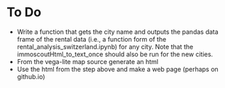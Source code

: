 # To Do

* Write a function that gets the city name and outputs the pandas data frame of the rental data (i.e., a function form of the rental_analysis_switzerland.ipynb) for any city. Note that the immoscoutHtml_to_text_once should also be run for the new cities. 
* From the vega-lite map source generate an html 
* Use the html from the step above and make a web page (perhaps on github.io)